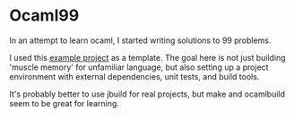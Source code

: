 # Ocaml99

In an attempt to learn ocaml, I started writing solutions to 99 problems.

I used this [example project](https://github.com/kmicinski/example-ocaml-merlin) as a template. The goal here is not just building 'muscle memory' for unfamiliar language, but also setting up a project environment with external dependencies, unit tests, and build tools.

It's probably better to use jbuild for real projects, but make and ocamlbuild seem to be great for learning.
